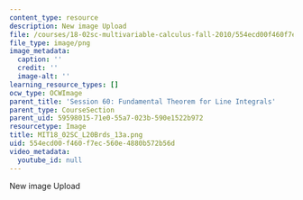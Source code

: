 ```yaml
---
content_type: resource
description: New image Upload
file: /courses/18-02sc-multivariable-calculus-fall-2010/554ecd00f460f7ec560e4880b572b56d_MIT18_02SC_L20Brds_13a.png
file_type: image/png
image_metadata:
  caption: ''
  credit: ''
  image-alt: ''
learning_resource_types: []
ocw_type: OCWImage
parent_title: 'Session 60: Fundamental Theorem for Line Integrals'
parent_type: CourseSection
parent_uid: 59598015-71e0-55a7-023b-590e1522b972
resourcetype: Image
title: MIT18_02SC_L20Brds_13a.png
uid: 554ecd00-f460-f7ec-560e-4880b572b56d
video_metadata:
  youtube_id: null
---
```

New image Upload

